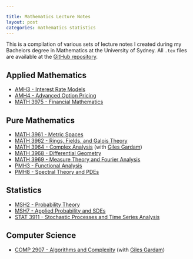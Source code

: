 ```yaml
---

title: Mathematics Lecture Notes
layout: post
categories: mathematics statistics
---
```



This is a compilation of various sets of lecture notes I created during my Bachelors degree in Mathematics at the University of Sydney.  All `.tex` files are available at the [GitHub repository](https://github.com/ajtulloch/SydneyUniversityMathematicsNotes).

## Applied Mathematics

* [AMH3 - Interest Rate Models](/PDFs/AMH3LectureNotes.pdf) 
* [AMH4 - Advanced Option Pricing](/PDFs/AMH4LectureNotes.pdf)
* [MATH 3975 - Financial Mathematics](/PDFs/MATH3975LectureNotes.pdf)

## Pure Mathematics

* [MATH 3961 - Metric Spaces](/PDFs/MATH3961LectureNotes.pdf)
* [MATH 3962 - Rings, Fields, and Galois Theory](/PDFs/MATH3962LectureNotes.pdf)
* [MATH 3964 - Complex Analysis](/PDFs/MATH3964LectureNotes.pdf) (with [Giles Gardam](https://github.com/gilesgardam))
* [MATH 3968 - Differential Geometry](/PDFs/MATH3968LectureNotes.pdf)
* [MATH 3969 - Measure Theory and Fourier Analysis](/PDFs/MATH3969LectureNotes.pdf)
* [PMH3 - Functional Analysis](/PDFs/PMH3LectureNotes.pdf)
* [PMH8 - Spectral Theory and PDEs](/PDFs/PMH8LectureNotes.pdf)

## Statistics

* [MSH2 - Probability Theory](/PDFs/MSH2LectureNotes.pdf)
* [MSH7 - Applied Probability and SDEs](/PDFs/MSH7LectureNotes.pdf)
* [STAT 3911 - Stochastic Processes and Time Series Analysis](/PDFs/STAT3911LectureNotes.pdf)

## Computer Science

* [COMP 2907 - Algorithms and Complexity](/PDFs/COMP2907LectureNotes.pdf) (with [Giles Gardam](https://github.com/gilesgardam))